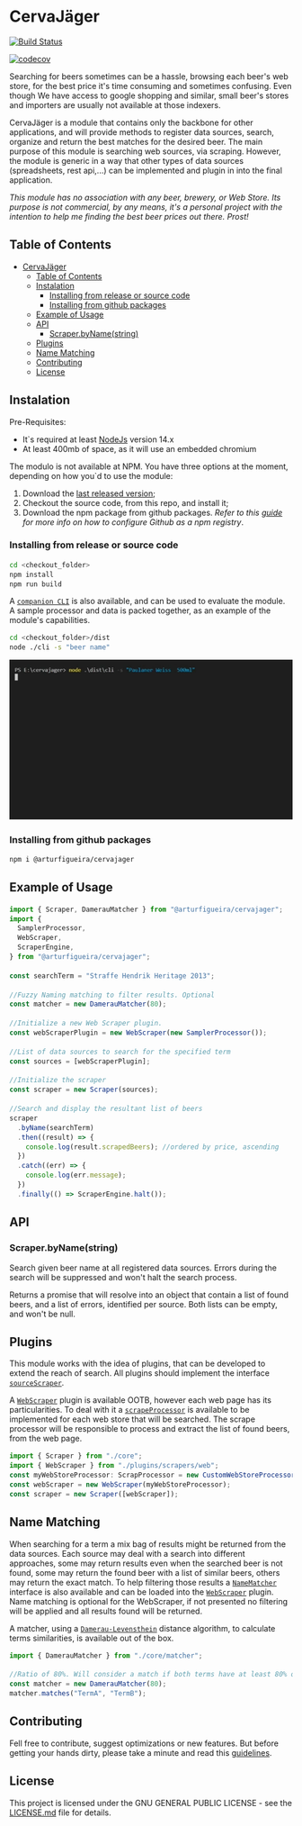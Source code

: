 # CervaJäger

[![Build Status](https://travis-ci.org/arturfigueira/cervajager.svg?branch=develop)](https://travis-ci.org/arturfigueira/cervajager)

[![codecov](https://codecov.io/gh/arturfigueira/cervajager/branch/develop/graph/badge.svg?token=G1CVVM61HZ)](https://codecov.io/gh/arturfigueira/cervajager)

Searching for beers sometimes can be a hassle, browsing each beer's web store, for the best price it's time consuming and sometimes confusing. Even though We have access to google shopping and similar, small beer's stores and importers are usually not available at those indexers.

CervaJäger is a module that contains only the backbone for other applications, and will provide methods to register data sources, search, organize and return the best matches for the desired beer. The main purpose of this module is searching web sources, via scraping. However, the module is generic in a way that other types of data sources (spreadsheets, rest api,...) can be implemented and plugin in into the final application.

_This module has no association with any beer, brewery, or Web Store. Its purpose is not commercial, by any means, it's a personal project with the intention to help me finding the best beer prices out there. Prost!_

## Table of Contents

- [CervaJäger](#cervajäger)
  - [Table of Contents](#table-of-contents)
  - [Instalation](#instalation)
    - [Installing from release or source code](#installing-from-release-or-source-code)
    - [Installing from github packages](#installing-from-github-packages)
  - [Example of Usage](#example-of-usage)
  - [API](#api)
    - [Scraper.byName(string)](#scraperbynamestring)
  - [Plugins](#plugins)
  - [Name Matching](#name-matching)
  - [Contributing](#contributing)
  - [License](#license)

## Instalation

Pre-Requisites:

- It`s required at least [NodeJs](https://nodejs.org/en/) version 14.x
- At least 400mb of space, as it will use an embedded chromium

The modulo is not available at NPM. You have three options at the moment, depending on how you`d to use the module:

1. Download the [last released version](https://github.com/arturfigueira/cervajager/tags);
2. Checkout the source code, from this repo, and install it;
3. Download the npm package from github packages. _Refer to this [guide](https://docs.github.com/pt/packages/guides/configuring-npm-for-use-with-github-packages#installing-a-package) for more info on how to configure Github as a npm registry_.

### Installing from release or source code

```bash
cd <checkout_folder>
npm install
npm run build
```

A [`companion CLI`](src/cli/index.ts) is also available, and can be used to evaluate the module. A sample processor and data is packed together, as an example of the module's capabilities.

```bash
cd <checkout_folder>/dist
node ./cli -s "beer name"
```

![Companion CLI](./assets/cervajager-cli-example.gif)

### Installing from github packages

```bash
npm i @arturfigueira/cervajager
```

## Example of Usage

```typescript
import { Scraper, DamerauMatcher } from "@arturfigueira/cervajager";
import {
  SamplerProcessor,
  WebScraper,
  ScraperEngine,
} from "@arturfigueira/cervajager";

const searchTerm = "Straffe Hendrik Heritage 2013";

//Fuzzy Naming matching to filter results. Optional
const matcher = new DamerauMatcher(80);

//Initialize a new Web Scraper plugin.
const webScraperPlugin = new WebScraper(new SamplerProcessor());

//List of data sources to search for the specified term
const sources = [webScraperPlugin];

//Initialize the scraper
const scraper = new Scraper(sources);

//Search and display the resultant list of beers
scraper
  .byName(searchTerm)
  .then((result) => {
    console.log(result.scrapedBeers); //ordered by price, ascending
  })
  .catch((err) => {
    console.log(err.message);
  })
  .finally(() => ScraperEngine.halt());
```

## API

### Scraper.byName(string)

Search given beer name at all registered data sources.
Errors during the search will be suppressed and won't halt the search process.

Returns a promise that will resolve into an object that contain a list of found beers, and a list of errors, identified per source. Both lists can be empty, and won't be null.

## Plugins

This module works with the idea of plugins, that can be developed to extend the reach of search. All plugins should implement the interface [`sourceScraper`](src/core/sourceScraper.ts).

A [`WebScraper`](src/plugins/scrapers/web/webScraper.ts) plugin is available OOTB, however each web page has its particularities. To deal with it a [`scrapeProcessor`](src/plugins/scrapers/web/scrapProcessor.ts) is available to be implemented for each web store that will be searched. The scrape processor will be responsible to process and extract the list of found beers, from the web page.

```typescript
import { Scraper } from "./core";
import { WebScraper } from "./plugins/scrapers/web";
const myWebStoreProcessor: ScrapProcessor = new CustomWebStoreProcessor();
const webScraper = new WebScraper(myWebStoreProcessor);
const scraper = new Scraper([webScraper]);
```

## Name Matching

When searching for a term a mix bag of results might be returned from the data sources. Each source may deal with a search into different approaches, some may return results even when the searched beer is not found, some may return the found beer with a list of similar beers, others may return the exact match. To help filtering those results a [`NameMatcher`](src/core/matcher/nameMatcher.ts) interface is also available and can be loaded into the [`WebScraper`](src/plugins/scrapers/web/webScraper.ts) plugin. Name matching is optional for the WebScraper, if not presented no filtering will be applied and all results found will be returned.

A matcher, using a [`Damerau-Levensthein`](src/core/matcher/damerauMatcher.ts) distance algorithm, to calculate terms similarities, is available out of the box.

```typescript
import { DamerauMatcher } from "./core/matcher";

//Ratio of 80%. Will consider a match if both terms have at least 80% of similarity, based on damerau algorithm
const matcher = new DamerauMatcher(80);
matcher.matches("TermA", "TermB");
```

## Contributing

Fell free to contribute, suggest optimizations or new features. But before getting your hands dirty, please take a minute and read this [guidelines](CONTRIBUTING.md).

## License

This project is licensed under the GNU GENERAL PUBLIC LICENSE - see the [LICENSE.md](LICENSE) file for details.
